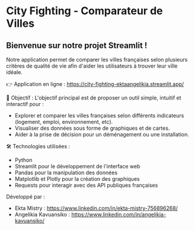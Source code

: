# City Fighting - Comparateur de Villes 

## Bienvenue sur notre projet Streamlit !
Notre application permet de comparer les villes françaises selon plusieurs critères de qualité de vie afin d'aider les utilisateurs à trouver leur ville idéale.

👉 Application en ligne : https://city-fighting-ektaangelikia.streamlit.app/ 

🎯 Objectif :
L'objectif principal est de proposer un outil simple, intuitif et interactif pour :
- Explorer et comparer les villes françaises selon différents indicateurs (logement, emploi, environnement, etc).
- Visualiser des données sous forme de graphiques et de cartes.
- Aider à la prise de décision pour un déménagement ou une installation.

🛠️ Technologies utilisées : 
- Python
- Streamlit pour le développement de l'interface web
- Pandas pour la manipulation des données
- Matplotlib et Plotly pour la création des graphiques
- Requests pour interagir avec des API publiques françaises

Développé par : 
- Ekta Mistry : https://www.linkedin.com/in/ekta-mistry-756896268/
- Angelikia Kavuansiko : https://www.linkedin.com/in/angelikia-kavuansiko/
